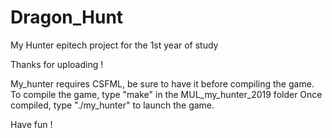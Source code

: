 # Dragon_Hunt
My Hunter epitech project for the 1st year of study

Thanks for uploading !

My_hunter requires CSFML, be sure to have it before compiling the game.
To compile the game, type "make" in the MUL_my_hunter_2019 folder
Once compiled, type "./my_hunter" to launch the game.

Have fun !
